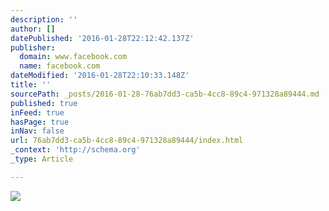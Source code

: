 ```yaml
---
description: ''
author: []
datePublished: '2016-01-28T22:12:42.137Z'
publisher:
  domain: www.facebook.com
  name: facebook.com
dateModified: '2016-01-28T22:10:33.148Z'
title: ''
sourcePath: _posts/2016-01-28-76ab7dd3-ca5b-4cc8-89c4-971328a89444.md
published: true
inFeed: true
hasPage: true
inNav: false
url: 76ab7dd3-ca5b-4cc8-89c4-971328a89444/index.html
_context: 'http://schema.org'
_type: Article

---
```

![](https://scontent-sjc2-1.xx.fbcdn.net/hphotos-xaf1/t31.0-8/11425084_10206419820830334_6890471674618644452_o.jpg)